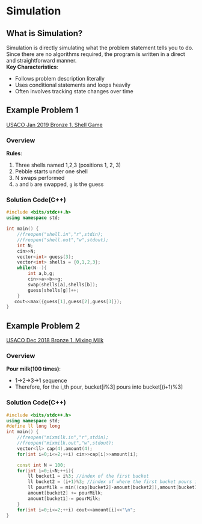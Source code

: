 # Simulation

## What is Simulation?
Simulation is directly simulating what the problem statement tells you to do. Since there are no algorithms required, the program is written in a direct and straightforward manner. \
**Key Characteristics**:
- Follows problem description literally
- Uses conditional statements and loops heavily
- Often involves tracking state changes over time

## Example Problem 1
[USACO Jan 2019 Bronze 1. Shell Game](https://usaco.org/index.php?page=viewproblem2&cpid=891)

### Overview
**Rules**:
1. Three shells named 1,2,3 (positions 1, 2, 3)
2. Pebble starts under one shell
3. N swaps performed
4. ```a``` and ```b``` are swapped, ```g``` is the guess

### Solution Code(C++)
```cpp
#include <bits/stdc++.h>
using namespace std;

int main() {
    //freopen("shell.in","r",stdin);
    //freopen("shell.out","w",stdout);
    int N;
    cin>>N;
    vector<int> guess(3);
    vector<int> shells = {0,1,2,3}; 
    while(N--){
        int a,b,g;
        cin>>a>>b>>g;
        swap(shells[a],shells[b]);
        guess[shells[g]]++;
    }
   cout<<max({guess[1],guess[2],guess[3]}); 
}
```

## Example Problem 2
[USACO Dec 2018 Bronze 1. Mixing Milk](https://usaco.org/index.php?page=viewproblem2&cpid=855)

### Overview
**Pour milk(100 times)**:
- 1->2->3->1 sequence
- Therefore, for the i_th pour, bucket[i%3] pours into bucket[(i+1)%3]

### Solution Code(C++)
```cpp
#include <bits/stdc++.h>
using namespace std;
#define ll long long
int main() {
    //freopen("mixmilk.in","r",stdin);
    //freopen("mixmilk.out","w",stdout);
    vector<ll> cap(4),amount(4);
    for(int i=0;i<=2;++i) cin>>cap[i]>>amount[i];

    const int N = 100;
    for(int i=0;i<N;++i){
        ll bucket1 = i%3; //index of the first bucket
        ll bucket2 = (i+1)%3; //index of where the first bucket pours into
        ll pourMilk = min((cap[bucket2]-amount[bucket2]),amount[bucket1]);
        amount[bucket2] += pourMilk;
        amount[bucket1]-= pourMilk;
    }
    for(int i=0;i<=2;++i) cout<<amount[i]<<"\n";
}
```
